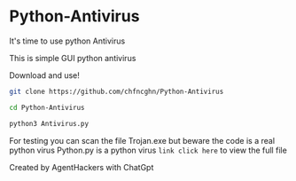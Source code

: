 # Python-Antivirus
It's time to use python Antivirus

This is simple GUI python antivirus

Download and use!

```bash
git clone https://github.com/chfncghn/Python-Antivirus
```
```bash 
cd Python-Antivirus
```
```bash
python3 Antivirus.py
```
For testing you can scan the file Trojan.exe but beware the code is a real python virus
Python.py is a python virus ```link click here``` to view the full file



Created by AgentHackers with ChatGpt
